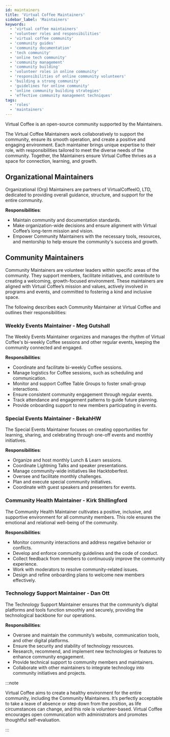 ```yaml
---
id: maintainers
title: 'Virtual Coffee Maintainers'
sidebar_label: 'Maintainers'
keywords:
  - 'virtual coffee maintainers'
  - 'volunteer roles and responsibilities'
  - 'virtual coffee community'
  - 'community guides'
  - 'community documentation'
  - 'tech community'
  - 'online tech community'
  - 'community management'
  - 'community building'
  - 'volunteer roles in online community'
  - 'responsibilities of online community volunteers'
  - 'building a strong community'
  - 'guidelines for online community'
  - 'online community building strategies'
  - 'effective community management techniques'
tags:
  - 'roles'
  - 'maintainers'
---
```


Virtual Coffee is an open-source community supported by the Maintainers.

The Virtual Coffee Maintainers work collaboratively to support the community, ensure its smooth operation, and create a positive and engaging environment. Each maintainer brings unique expertise to their role, with responsibilities tailored to meet the diverse needs of the community. Together, the Maintainers ensure Virtual Coffee thrives as a space for connection, learning, and growth.

## Organizational Maintainers

Organizational (Org) Maintainers are partners of VirtualCoffeeIO, LTD, dedicated to providing overall guidance, structure, and support for the entire community.

**Responsibilities**:

- Maintain community and documentation standards.
- Make organization-wide decisions and ensure alignment with Virtual Coffee’s long-term mission and vision.
- Empower Community Maintainers with the necessary tools, resources, and mentorship to help ensure the community's success and growth.

## Community Maintainers

Community Maintainers are volunteer leaders within specific areas of the community. They support members, facilitate initiatives, and contribute to creating a welcoming, growth-focused environment. These maintainers are aligned with Virtual Coffee’s mission and values, actively involved in programs and events, and committed to fostering a kind and inclusive space.

The following describes each Community Maintainer at Virtual Coffee and outlines their responsibilities:

### Weekly Events Maintainer - Meg Gutshall

The Weekly Events Maintainer organizes and manages the rhythm of Virtual Coffee's bi-weekly Coffee sessions and other regular events, keeping the community connected and engaged.

**Responsibilities**:

- Coordinate and facilitate bi-weekly Coffee sessions.
- Manage logistics for Coffee sessions, such as scheduling and communication.
- Monitor and support Coffee Table Groups to foster small-group interactions.
- Ensure consistent community engagement through regular events.
- Track attendance and engagement patterns to guide future planning.
- Provide onboarding support to new members participating in events.

### Special Events Maintainer - BekahHW

The Special Events Maintainer focuses on creating opportunities for learning, sharing, and celebrating through one-off events and monthly initiatives.

**Responsibilities**:

- Organize and host monthly Lunch & Learn sessions.
- Coordinate Lightning Talks and speaker presentations.
- Manage community-wide initiatives like Hacktoberfest.
- Oversee and facilitate monthly challenges.
- Plan and execute special community initiatives.
- Coordinate with guest speakers and presenters for events.

### Community Health Maintainer - Kirk Shillingford

The Community Health Maintainer cultivates a positive, inclusive, and supportive environment for all community members. This role ensures the emotional and relational well-being of the community.

**Responsibilities**:

- Monitor community interactions and address negative behavior or conflicts.
- Develop and enforce community guidelines and the code of conduct.
- Collect feedback from members to continuously improve the community experience.
- Work with moderators to resolve community-related issues.
- Design and refine onboarding plans to welcome new members effectively.

### Technology Support Maintainer - Dan Ott

The Technology Support Maintainer ensures that the community’s digital platforms and tools function smoothly and securely, providing the technological backbone for our operations.

**Responsibilities**:

- Oversee and maintain the community’s website, communication tools, and other digital platforms.
- Ensure the security and stability of technology resources.
- Research, recommend, and implement new technologies or features to enhance community engagement.
- Provide technical support to community members and maintainers.
- Collaborate with other maintainers to integrate technology into community initiatives and projects.

:::note

Virtual Coffee aims to create a healthy environment for the entire community, including the Community Maintainers. It’s perfectly acceptable to take a leave of absence or step down from the position, as life circumstances can change, and this role is volunteer-based. Virtual Coffee encourages open communication with administrators and promotes thoughtful self-evaluation.

:::
